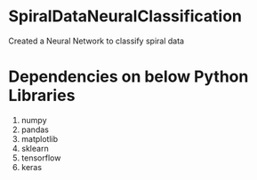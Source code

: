 # SpiralDataNeuralClassification
Created a Neural Network to classify spiral data

# Dependencies on below Python Libraries
1) numpy
2) pandas
3) matplotlib
4) sklearn
5) tensorflow
6) keras
